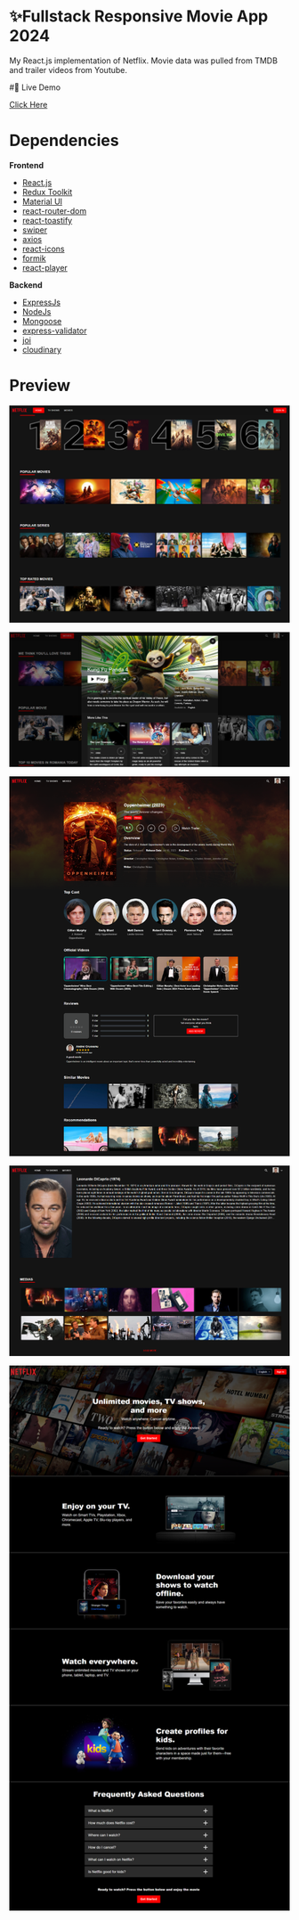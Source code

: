 # ✨Fullstack Responsive Movie App 2024

My React.js implementation of Netflix. Movie data was pulled from TMDB and trailer videos from Youtube.

#📌 Live Demo

[Click Here](https://netflix-clone-ui-seven.vercel.app)

# Dependencies

**Frontend**

- [React.js](https://reactjs.org/)
- [Redux Toolkit](https://redux-toolkit.js.org/)
- [Material UI](https://mui.com/)
- [react-router-dom](https://reactrouter.com/web/guides/quick-start)
- [react-toastify](https://fkhadra.github.io/react-toastify/introduction)
- [swiper](https://swiperjs.com/)
- [axios](https://www.npmjs.com/package/axios)
- [react-icons](https://react-icons.github.io/react-icons/)
- [formik](https://formik.org/)
- [react-player](https://www.npmjs.com/package/react-player)

**Backend**

- [ExpressJs](https://expressjs.com/)
- [NodeJs](https://nodejs.org/)
- [Mongoose](https://mongoosejs.com/)
- [express-validator](https://express-validator.github.io/docs/)
- [joi](https://joi.dev)
- [cloudinary](https://cloudinary.com/documentation/node_quickstart)

  


# Preview

![Fullstack Responsive Movie App 2024](https://github.com/andreicruceanu/netflix-clone-v2/blob/d38f53d0bb313d2fb3a2dca2b3943a047d5dc1e5/client/src/assets/preview/HomePage.png)



!["Fullstack Responsive Movie Website 2022"](https://github.com/andreicruceanu/netflix-clone-v2/blob/7b6c88a11c37be521a58027e2fa9dafd49ba5a14/client/src/assets/preview/Modal.png)


!["Fullstack Responsive Movie App 2024"](https://github.com/andreicruceanu/netflix-clone-v2/blob/7b6c88a11c37be521a58027e2fa9dafd49ba5a14/client/src/assets/preview/MoviePage.png)



!["Fullstack Responsive Movie App 2024"](https://github.com/andreicruceanu/netflix-clone-v2/blob/7b6c88a11c37be521a58027e2fa9dafd49ba5a14/client/src/assets/preview/ActorDetails.png)


!["Fullstack Responsive Movie App 2024"](https://github.com/andreicruceanu/netflix-clone-v2/blob/7b6c88a11c37be521a58027e2fa9dafd49ba5a14/client/src/assets/preview/FirstPage.png)





